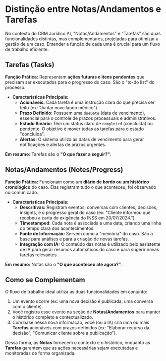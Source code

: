 # Distinção entre Notas/Andamentos e Tarefas

No contexto do CRM Jurídico AI, "Notas/Andamentos" e "Tarefas" são duas funcionalidades distintas, mas complementares, projetadas para otimizar a gestão de um caso. Entender a função de cada uma é crucial para um fluxo de trabalho eficiente.

## Tarefas (Tasks)

**Função Prática:** Representam **ações futuras e itens pendentes** que precisam ser executados para o progresso do caso. São o "to-do list" do processo.

- **Características Principais:**
    - **Acionáveis:** Cada tarefa é uma instrução clara do que precisa ser feito (ex: "Juntar novo laudo médico").
    - **Prazo Definido:** Possuem uma `dueDate` (data de vencimento), essencial para o controle de prazos processuais e administrativos.
    - **Estado Binário:** Têm um status claro de `completed` (concluída) ou pendente. O objetivo é mover todas as tarefas para o estado "concluída".
    - **Alertas:** O sistema utiliza as datas de vencimento para gerar notificações e alertas de prazos urgentes.

**Em resumo:** Tarefas são o **"O que fazer a seguir?"**.

## Notas/Andamentos (Notes/Progress)

**Função Prática:** Funcionam como um **diário de bordo ou um histórico cronológico** do caso. Elas registram tudo o que aconteceu, foi observado ou comunicado.

- **Características Principais:**
    - **Descritivas:** Registram eventos, conversas com clientes, decisões, insights, e o progresso geral do caso (ex: "Cliente informou que recebeu a carta de exigência do INSS em 20/07/2024.").
    - **Timestamped:** Cada nota é associada a uma data, criando uma linha do tempo clara dos acontecimentos.
    - **Fonte de Informação:** Servem como a "memória" do caso. São a base para análises e para a criação de novas tarefas.
    - **Integração com IA:** O conteúdo das notas é utilizado pelo assistente de IA para gerar resumos automáticos do caso e para sugerir novas tarefas relevantes.

**Em resumo:** Notas são o **"O que aconteceu até agora?"**.

## Como se Complementam

O fluxo de trabalho ideal utiliza as duas funcionalidades em conjunto:

1.  Um evento ocorre (ex: uma nova decisão é publicada, uma conversa com o cliente).
2.  Você registra esse evento na seção de **Notas/Andamentos** para manter o histórico completo e contextualizado.
3.  Com base nessa nova informação, você (ou a IA) cria uma ou mais **Tarefas** acionáveis com prazos definidos (ex: "Elaborar recurso da decisão", "Comunicar cliente sobre a publicação").

Dessa forma, as **Notas** fornecem o contexto e o histórico, enquanto as **Tarefas** garantem que as ações necessárias sejam executadas e monitoradas de forma organizada.
